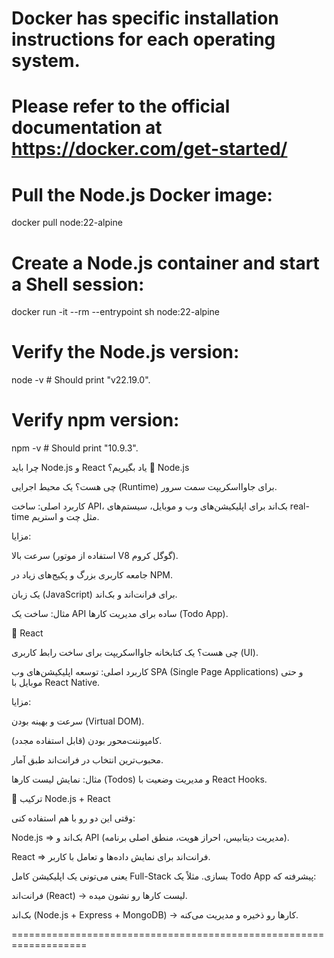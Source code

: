# Docker has specific installation instructions for each operating system.
# Please refer to the official documentation at https://docker.com/get-started/

# Pull the Node.js Docker image:
docker pull node:22-alpine

# Create a Node.js container and start a Shell session:
docker run -it --rm --entrypoint sh node:22-alpine

# Verify the Node.js version:
node -v # Should print "v22.19.0".

# Verify npm version:
npm -v # Should print "10.9.3".





چرا باید Node.js و React یاد بگیریم؟
🔹 Node.js

چی هست؟
یک محیط اجرایی (Runtime) برای جاوااسکریپت سمت سرور.

کاربرد اصلی:
ساخت API، بک‌اند برای اپلیکیشن‌های وب و موبایل، سیستم‌های real-time مثل چت و استریم.

مزایا:

سرعت بالا (استفاده از موتور V8 گوگل کروم).

جامعه کاربری بزرگ و پکیج‌های زیاد در NPM.

یک زبان (JavaScript) برای فرانت‌اند و بک‌اند.

مثال:
ساخت یک API ساده برای مدیریت کارها (Todo App).

🔹 React

چی هست؟
یک کتابخانه جاوااسکریپت برای ساخت رابط کاربری (UI).

کاربرد اصلی:
توسعه اپلیکیشن‌های وب SPA (Single Page Applications) و حتی موبایل با React Native.

مزایا:

سرعت و بهینه بودن (Virtual DOM).

کامپوننت‌محور بودن (قابل استفاده مجدد).

محبوب‌ترین انتخاب در فرانت‌اند طبق آمار.

مثال:
نمایش لیست کارها (Todos) و مدیریت وضعیت با React Hooks.

🚀 ترکیب Node.js + React

وقتی این دو رو با هم استفاده کنی:

Node.js ⇒ بک‌اند و API (مدیریت دیتابیس، احراز هویت، منطق اصلی برنامه).

React ⇒ فرانت‌اند برای نمایش داده‌ها و تعامل با کاربر.

یعنی می‌تونی یک اپلیکیشن کامل Full-Stack بسازی.
مثلاً یک Todo App پیشرفته که:

فرانت‌اند (React) → لیست کارها رو نشون میده.

بک‌اند (Node.js + Express + MongoDB) → کارها رو ذخیره و مدیریت می‌کنه.


===================================================================


